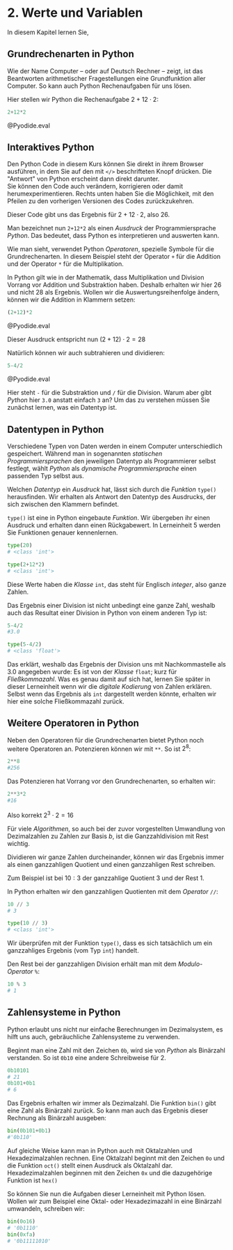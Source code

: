 <!--
author:   Tilman Schieber
email:    tilman.schieber@tu-berlin.de
version:  0.0.1
date:     2024
language: de
narrator: Deutsch Female
logo:     img/2/datastorage.png
icon:     img/TU_Logo_kurz.png
comment:  Nutzen Sie Python, um mit Werten zu rechnen und die Ergebnisse
          der Berechnungen in Variablen zu speichern.
import:   macros/macros.md
import:   macros/pyodide.md
link:     styles/main.css

-->

# 2. Werte und Variablen

<!-- class="lead" -->
In diesem Kapitel lernen Sie,

## Grundrechenarten in Python

Wie der Name Computer – oder auf Deutsch Rechner – zeigt, ist das Beantworten arithmetischer Fragestellungen eine Grundfunktion aller Computer. So kann auch Python Rechenaufgaben für uns lösen. 

Hier stellen wir Python die Rechenaufgabe $2+12\cdot2$:

```python
2+12*2
```
@Pyodide.eval

<div class="alert alert-blue">


Interaktives Python
--------------------

Den Python Code in diesem Kurs können Sie direkt in ihrem Browser ausführen, in dem Sie auf den mit `</>` beschrifteten Knopf drücken. Die "Antwort" von Python erscheint dann direkt darunter.\
Sie können den Code auch verändern, korrigieren oder damit herumexperimentieren.
Rechts unten haben Sie die Möglichkeit, mit den Pfeilen zu den vorherigen Versionen des Codes zurückzukehren.

</div>

Dieser Code gibt uns das Ergebnis für $2+12\cdot 2$, also $26$.

Man bezeichnet nun `2+12*2` als einen *Ausdruck* der Programmiersprache *Python*. Das bedeutet, dass Python es interpretieren und auswerten kann. 

Wie man sieht, verwendet Python *Operatoren*, spezielle Symbole für die Grundrechenarten. In diesem Beispiel steht der Operator `+` für die Addition und der Operator `*` für die Multiplikation. 

In Python gilt wie in der Mathematik, dass Multiplikation und Division Vorrang vor Addition und Substraktion haben. Deshalb erhalten wir hier $26$ und nicht $28$ als Ergebnis.
Wollen wir die Auswertungsreihenfolge ändern, können wir die Addition in Klammern setzen:

```python
(2+12)*2
```
@Pyodide.eval


Dieser Ausdruck entspricht nun $(2+12)\cdot 2 = 28$ 

Natürlich können wir auch subtrahieren und dividieren:

```python
5-4/2
```
@Pyodide.eval

Hier steht `-` für die Substraktion und `/` für die Division. Warum aber gibt *Python* hier `3.0` anstatt einfach `3` an?
Um das zu verstehen müssen Sie zunächst lernen, was ein Datentyp ist.

## Datentypen in Python
Verschiedene Typen von Daten werden in einem Computer unterschiedlich gespeichert. Während man in sogenannten *statischen Programmiersprachen* den jeweiligen Datentyp als Programmierer selbst festlegt, wählt *Python* als *dynamische Programmiersprache* einen passenden Typ selbst aus.

Welchen *Datentyp* ein *Ausdruck* hat, lässt sich durch die *Funktion* `type()` herausfinden. Wir erhalten als Antwort den Datentyp des Ausdrucks, der sich zwischen den Klammern befindet.

`type()` ist eine in Python eingebaute *Funktion*. Wir übergeben ihr einen Ausdruck und erhalten dann einen Rückgabewert. In Lerneinheit 5 werden Sie Funktionen genauer kennenlernen. 


```python
type(20)
# <class 'int'>

type(2+12*2)
# <class 'int'>
```

Diese Werte haben die *Klasse* `int`, das steht für Englisch *integer*, also ganze Zahlen.

Das Ergebnis einer Division ist nicht unbedingt eine ganze Zahl, weshalb auch das Resultat einer Division in Python von einem anderen Typ ist:

```python
5-4/2
#3.0

type(5-4/2)
# <class 'float'>
```

Das erklärt, weshalb das Ergebnis der Division uns mit Nachkommastelle als $3.0$ angegeben wurde: Es ist von der *Klasse* `float`; kurz für *Fließkommazahl*. 
Was es genau damit auf sich hat, lernen Sie später in dieser Lerneinheit wenn wir die *digitale* *Kodierung* von Zahlen erklären.
Selbst wenn das Ergebnis als `int` dargestellt werden könnte, erhalten wir hier eine solche Fließkommazahl zurück.


## Weitere Operatoren in Python

Neben den Operatoren für die Grundrechenarten bietet Python noch weitere Operatoren an. Potenzieren können wir mit `**`.
So ist $2^8$:

```python
2**8
#256
```

Das Potenzieren hat Vorrang vor den Grundrechenarten, so erhalten wir:

```python
2**3*2
#16
```

Also korrekt $2^3 \cdot 2 = 16$

Für viele *Algorithmen*, so auch bei der zuvor vorgestellten Umwandlung von Dezimalzahlen zu Zahlen zur Basis $b$, ist die Ganzzahldivision mit Rest wichtig.

Dividieren wir ganze Zahlen durcheinander, können wir das Ergebnis immer als einen ganzzahligen Quotient und einen ganzzahligen Rest schreiben.

Zum Beispiel ist bei $10 : 3$ der ganzzahlige Quotient $3$ und der Rest $1$.

In Python erhalten wir den ganzzahligen Quotienten mit dem *Operator* `//`:
```python
10 // 3
# 3

type(10 // 3)
# <class 'int'>
```
Wir überprüfen mit der Funktion `type()`, dass es sich tatsächlich um ein ganzzahliges Ergebnis (vom Typ `int`) handelt.

Den Rest bei der ganzzahligen Division erhält man mit dem *Modulo*-*Operator* `%`: 

```python
10 % 3
# 1
```

## Zahlensysteme in Python

Python erlaubt uns nicht nur einfache Berechnungen im Dezimalsystem, es hilft uns auch, gebräuchliche Zahlensysteme zu verwenden.

Beginnt man eine Zahl mit den Zeichen `0b`, wird sie von *Python* als Binärzahl verstanden. So ist `0b10` eine andere Schreibweise für $2$. 

```python
0b10101
# 21
0b101+0b1
# 6
```

Das Ergebnis erhalten wir immer als Dezimalzahl. Die Funktion `bin()` gibt  eine Zahl als Binärzahl zurück. 
So kann man auch das Ergebnis dieser Rechnung als Binärzahl ausgeben:

```python
bin(0b101+0b1)
#'0b110'
```

Auf gleiche Weise kann man in Python auch mit Oktalzahlen und Hexadezimalzahlen rechnen.
Eine Oktalzahl beginnt mit den Zeichen `0o` und die Funktion `oct()` stellt einen Ausdruck als Oktalzahl dar. 
Hexadezimalzahlen beginnen mit den Zeichen `0x` und die dazugehörige Funktion ist `hex()`

So können Sie nun die Aufgaben dieser Lerneinheit mit Python lösen.
Wollen wir zum Beispiel eine Oktal- oder Hexadezimazahl in eine Binärzahl umwandeln, schreiben wir:

```python
bin(0o16)
# '0b1110'
bin(0xfa)
# '0b11111010'
```
